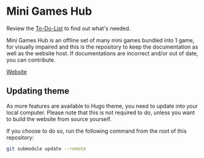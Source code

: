 # Mini Games Hub
Review the [To-Do-List](https://harrymkt.github.io/mgh/to-do-list) to find out what's needed.

Mini Games Hub is an offline set of many mini games bundled into 1 game, for visually impaired and this is the repository to keep the documentation as well as the website host. If documentations are incorrect and/or out of date, you can contribute.

[Website](https://harrymkt.github.io/mgh)

## Updating theme
As more features are available to Hugo theme, you need to update into your local computer. Please note that this is not required to do, unless you want to build the website from source yourself.

If you choose to do so, run the following command from the root of this repository:
```bash
git submodule update --remote
```
